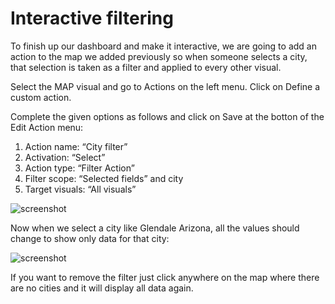 # Interactive filtering

To finish up our dashboard and make it interactive, we are going to add an action to the map we added previously so when someone selects a city, that selection is taken as a filter and applied to every other visual.

Select the MAP visual and go to Actions on the left menu. Click on Define a custom action. 

Complete the given options as follows and click on Save at the botton of the Edit Action menu:

1. Action name: “City filter”
2. Activation: “Select”
3. Action type: “Filter Action”
4. Filter scope: “Selected fields” and city
5. Target visuals: “All visuals”
 
![screenshot](img/48.png)

Now when we select a city like Glendale Arizona, all the values should change to show only data for that city:

![screenshot](img/49.png)

If you want to remove the filter just click anywhere on the map where there are no cities and it will display all data again.
